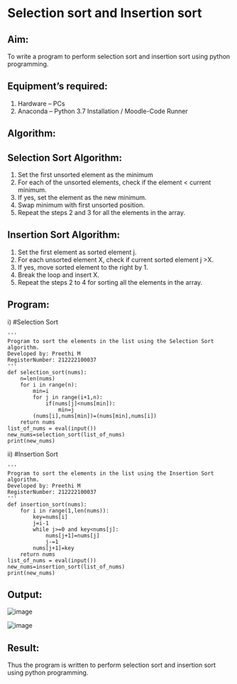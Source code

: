 # Selection sort and Insertion sort
## Aim:
To write a program to perform selection sort and insertion sort using python programming.
## Equipment’s required:
1.	Hardware – PCs
2.	Anaconda – Python 3.7 Installation / Moodle-Code Runner
## Algorithm:
## Selection Sort Algorithm:
1.	Set the first unsorted element as the minimum
2.	For each of the unsorted elements, check if the element < current minimum.
3.	If yes, set the element as the new minimum.
4.	Swap minimum with first unsorted position.
5.	Repeat the steps 2 and 3 for all the elements in the array.
## Insertion Sort Algorithm:
1.	Set the first element as sorted element j.
2.	For each unsorted element X, check if current sorted element j >X.
3.	If yes, move sorted element to the right by 1.
4.	Break the loop and insert X.
5.	Repeat the steps 2 to 4 for sorting all the elements in the array.
## Program:
i)	#Selection Sort
```
''' 
Program to sort the elements in the list using the Selection Sort algorithm.
Developed by: Preethi M
RegisterNumber: 212222100037
'''
def selection_sort(nums):
    n=len(nums)
    for i in range(n):
        min=i
        for j in range(i+1,n):
            if(nums[j]<nums[min]):
                min=j
        (nums[i],nums[min])=(nums[min],nums[i])
    return nums
list_of_nums = eval(input())
new_nums=selection_sort(list_of_nums)
print(new_nums)
```
ii)	#Insertion Sort
```
''' 
Program to sort the elements in the list using the Insertion Sort algorithm.
Developed by: Preethi M
RegisterNumber: 212222100037
'''
def insertion_sort(nums):
    for i in range(1,len(nums)):
        key=nums[i]
        j=i-1
        while j>=0 and key<nums[j]:
            nums[j+1]=nums[j]
            j-=1
        nums[j+1]=key
    return nums
list_of_nums = eval(input())
new_nums=insertion_sort(list_of_nums)
print(new_nums)

```

## Output:
![image](https://user-images.githubusercontent.com/119475585/235069653-6ede4141-a5ff-4800-8abc-5e570119386d.png)

![image](https://user-images.githubusercontent.com/119475585/235069762-aa398562-83b0-46a4-9cd7-69e8df858c00.png)

## Result:
Thus the program is written to perform selection sort and insertion sort using python programming.
